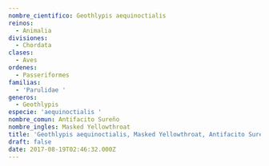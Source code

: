 ```yaml
---
nombre_cientifico: Geothlypis aequinoctialis
reinos:
  - Animalia
divisiones:
  - Chordata
clases:
  - Aves
ordenes:
  - Passeriformes
familias:
  - 'Parulidae '
generos:
  - Geothlypis
especie: 'aequinoctialis '
nombre_comun: Antifacito Sureño
nombre_ingles: Masked Yellowthroat
title: 'Geothlypis aequinoctialis, Masked Yellowthroat, Antifacito Sureño'
draft: false
date: 2017-08-19T02:46:32.000Z
---
```


